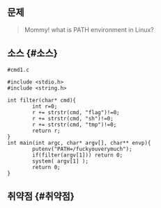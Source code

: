 ## 문제

> Mommy! what is PATH environment in Linux?

## 소스 {#소스}

```
#cmd1.c

#include <stdio.h>
#include <string.h>

int filter(char* cmd){
        int r=0;
        r += strstr(cmd, "flag")!=0;
        r += strstr(cmd, "sh")!=0;
        r += strstr(cmd, "tmp")!=0;
        return r;
}
int main(int argc, char* argv[], char** envp){
        putenv("PATH=/fuckyouverymuch");
        if(filter(argv[1])) return 0;
        system( argv[1] );
        return 0;
}
```

## 취약점 {#취약점}



